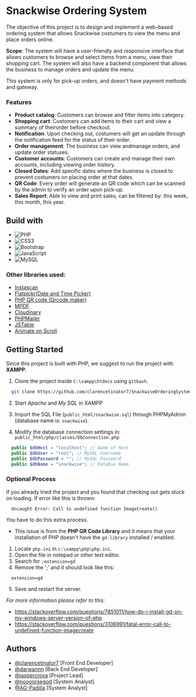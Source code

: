 
# Snackwise Ordering System

The objective of this project is to design and implement a web-based ordering system
that allows Snackwise costumers to view the menu and place orders online.

**Scope**: The system will have a user-friendly and responsive interface that allows customers to browse and 
select items from a menu, view their shopping cart. The system will also have a backend 
component that allows the business to manage orders and update the menu.

 This system is only for pick-up orders, and doesn't have payment methods and gateway.

### Features

- **Product catalog**: Customers can browse and filter items into category.
- **Shopping cart**: Customers can add items to their cart and view a summary of theirorder before checkout.
- **Notification**: Upon checking out, costumers will get an update through the notification feed for the status of their order.
- **Order management**: The business can view andmanage orders, and update order statuses.
- **Customer accounts**: Customers can create and manage their own accounts, including viewing order history.
- **Closed Dates**: Add specific dates where the business is closed to prevent costumers on placing order at that dates.
- **QR Code**: Every order will generate an QR code which can be scanned by the admin to verify an order upon pick-up.
- **Sales Report**: Able to view and print sales, can be filtered by: this week, this month, this year.

## Build with

- ![PHP](https://img.shields.io/badge/php-%23777BB4.svg?style=for-the-badge&logo=php&logoColor=white)
- ![CSS3](https://img.shields.io/badge/css3-%231572B6.svg?style=for-the-badge&logo=css3&logoColor=white)
- ![Bootstrap](https://img.shields.io/badge/bootstrap-%23563D7C.svg?style=for-the-badge&logo=bootstrap&logoColor=white)
- ![JavaScript](https://img.shields.io/badge/javascript-%23323330.svg?style=for-the-badge&logo=javascript&logoColor=%23F7DF1E)
- ![MySQL](https://img.shields.io/badge/mysql-%2300f.svg?style=for-the-badge&logo=mysql&logoColor=white)

### Other libraries used:

- [Instascan](https://github.com/schmich/instascan)
- [Flatpickr(Date and Time Picker)](https://github.com/flatpickr/flatpickr)
- [PHP QR code (Qrcode maker)](https://phpqrcode.sourceforge.net/)
- [MPDF](https://github.com/mpdf/mpdf/)
- [Cloudinary](https://github.com/cloudinary/cloudinary_php/)
- [PHPMailer](https://github.com/PHPMailer/PHPMailer/)
- [JSTable](https://github.com/jstable/JSTable)
- [Animate on Scroll](https://github.com/michalsnik/aos)

## Getting Started

Since this project is built with PHP, we suggest to run the project with **XAMPP**.

1. Clone the project inside `C:\xampp\htdocs` using `gitbash`.

```bash
  git clone https://github.com/clarencetinator7/SnackwiseOrderingSystem
```

2. Start *Apache* and *My SQL* in XAMPP

3. Import the SQL File (`public_html/snackwise.sql`) through PHPMyAdmin (database name is: `snackwise`).

4. Modify the database connection settings in: `public_html/php/classes/DbConnection.php`

```php
  public $dbHost = "localhost"; // Name of Host
  public $dbUser = "root"; // MySQL Username
  public $dbPassword = ""; // MySQL Password
  public $dbName = "snackwise"; // Databse Name
```

### Optional Process

If you already tried the project and you found that checking out gets stuck on loading. If error like this is thrown: 
```
  Uncaught Error: Call to undefined function ImageCreate()
```
You have to do this extra process.
- This issue is from the **PHP QR Code Library** and it means that your installation of PHP doesn't have the `gd-library` installed / enabled.

1. Locate `php.ini` in `c:\xampp\php\php.ini`.
2. Open the file in notepad or other text editor.
3. Search for `;extension=gd`
4. Remove the ';' and it should look like this:
```
  extension=gd
```
5. Save and restart the server.

*For more information please refer to this:*

- https://stackoverflow.com/questions/7851011/how-do-i-install-gd-on-my-windows-server-version-of-php
- https://stackoverflow.com/questions/3106991/fatal-error-call-to-undefined-function-imagecreate

## Authors

- [@clarencetinator7](https://github.com/clarencetinator7) [Front End Developer]
- [@darwannn](https://github.com/darwannn) [Back End Developer]
- [@jaspercroxa](https://www.instagram.com/jaspercroxas/) [Project Lead]
- [@noooorsegod](https://github.com/noooorsegod) [System Analyst]
- [@AG-Padilla](https://github.com/AG-Padilla) [System Analyst]

